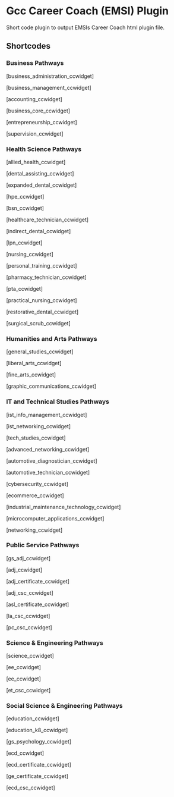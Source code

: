 # Gcc Career Coach (EMSI) Plugin

Short code plugin to output EMSIs Career Coach html plugin file.

## Shortcodes

### Business Pathways

[business_administration_ccwidget]

[business_management_ccwidget]

[accounting_ccwidget]

[business_core_ccwidget]

[entrepreneurship_ccwidget]

[supervision_ccwidget]

### Health Science Pathways

[allied_health_ccwidget]

[dental_assisting_ccwidget]

[expanded_dental_ccwidget]

[hpe_ccwidget]

[bsn_ccwidget]

[healthcare_technician_ccwidget]

[indirect_dental_ccwidget]

[lpn_ccwidget]

[nursing_ccwidget]

[personal_training_ccwidget]

[pharmacy_technician_ccwidget]

[pta_ccwidget]

[practical_nursing_ccwidget]

[restorative_dental_ccwidget]

[surgical_scrub_ccwidget]

### Humanities and Arts Pathways

[general_studies_ccwidget]

[liberal_arts_ccwidget]

[fine_arts_ccwidget]

[graphic_communications_ccwidget]

### IT and Technical Studies Pathways

[ist_info_management_ccwidget]

[ist_networking_ccwidget]

[tech_studies_ccwidget]

[advanced_networking_ccwidget]

[automotive_diagnostician_ccwidget]

[automotive_technician_ccwidget]

[cybersecurity_ccwidget]

[ecommerce_ccwidget]

[industrial_maintenance_technology_ccwidget]

[microcomputer_applications_ccwidget]

[networking_ccwidget]

### Public Service Pathways

[gs_adj_ccwidget]

[adj_ccwidget]

[adj_certificate_ccwidget]

[adj_csc_ccwidget]

[asl_certificate_ccwidget]

[la_csc_ccwidget]

[pc_csc_ccwidget]

### Science & Engineering Pathways

[science_ccwidget]

[ee_ccwidget]

[ee_ccwidget]

[et_csc_ccwidget]

### Social Science & Engineering Pathways

[education_ccwidget]

[education_k8_ccwidget]

[gs_psychology_ccwidget]

[ecd_ccwidget]

[ecd_certificate_ccwidget]

[ge_certificate_ccwidget]

[ecd_csc_ccwidget]
